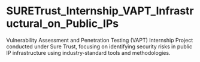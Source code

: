 # SURETrust_Internship_VAPT_Infrastructural_on_Public_IPs
Vulnerability Assessment and Penetration Testing (VAPT) Internship Project conducted under Sure Trust, focusing on identifying security risks in public IP infrastructure using industry-standard tools and methodologies.
